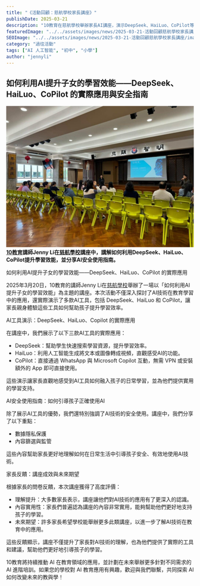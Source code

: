```yaml
---
title: "《活動回顧：慈航學校家長講座》"
publishDate: 2025-03-21
description: "10教育在慈航學校舉辦家長AI講座，演示DeepSeek、HaiLuo、CoPilot等AI工具實際應用，傳授如何利用AI提升子女學習效能與安全使用指南。"
featuredImage: "../../assets/images/news/2025-03-21-活動回顧慈航學校家長講座/image1.jpeg"
SEOImage: "../../assets/images/news/2025-03-21-活動回顧慈航學校家長講座/image1.jpeg"
category: "過往活動"
tags: ["AI 人工智能", "初中", "小學"]
author: "jennyli"
---
```


## 如何利用AI提升子女的學習效能——DeepSeek、HaiLuo、CoPilot 的實際應用與安全指南

![](../../assets/images/news/2025-03-21-活動回顧慈航學校家長講座/image2.jpeg)**[10教育](/)講師Jenny Li在[慈航學校](https://www.chihang.edu.hk/)講座中，講解如何利用DeepSeek、HaiLuo、CoPilot提升學習效能，並分享AI安全使用指南。**

如何利用AI提升子女的學習效能——DeepSeek、HaiLuo、CoPilot 的實際應用

2025年3月20日，10教育的講師Jenny Li在[慈航學校](https://www.chihang.edu.hk/)舉辦了一場以「如何利用AI提升子女的學習效能」為主題的講座。本次活動不僅深入探討了AI技術在教育學習中的應用，還實際演示了多款AI工具，包括 DeepSeek、HaiLuo 和 CoPilot，讓家長親身體驗這些工具如何幫助孩子提升學習效率。

AI工具演示：DeepSeek、HaiLuo、Copilot 的實際應用

在講座中，我們展示了以下三款AI工具的實際應用：

- DeepSeek：幫助學生快速搜索學習資源，提升學習效率。
- HaiLuo：利用人工智能生成將文本或圖像轉成視頻，直觀感受AI的功能。
- CoPilot：直接通過 WhatsApp 與 Microsoft Copilot 互動，無需 VPN 或安裝額外的 App 即可直接使用。

這些演示讓家長直觀地感受到AI工具如何融入孩子的日常學習，並為他們提供實用的學習支持。

AI安全使用指南：如何引導孩子正確使用AI

除了展示AI工具的優勢，我們還特別強調了AI技術的安全使用。講座中，我們分享了以下重點：

- 數據隱私保護
- 內容篩選與監管

這些內容幫助家長更好地理解如何在日常生活中引導孩子安全、有效地使用AI技術。

家長反饋：講座成效與未來期望

根據家長的問卷反饋，本次講座獲得了高度評價：

- 理解提升：大多數家長表示，講座讓他們對AI技術的應用有了更深入的認識。
- 內容實用性：家長們普遍認為講座的內容非常實用，能夠幫助他們更好地支持孩子的學習。
- 未來期望：許多家長希望學校能舉辦更多此類講座，以進一步了解AI技術在教育中的應用。

這些反饋顯示，講座不僅提升了家長對AI技術的理解，也為他們提供了實際的工具和建議，幫助他們更好地引導孩子的學習。

10教育將持續推動 AI 在教育領域的應用，並計劃在未來舉辦更多針對不同需求的 AI 進階培訓。如果您的學校對 AI 教育應用有興趣，歡迎與我們聯繫，共同探索 AI 如何改變未來的教與學！
